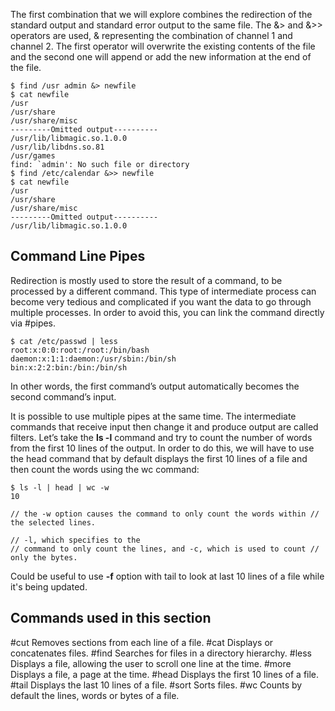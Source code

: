 The first combination that we will explore combines the redirection of the standard output and
standard error output to the same file. The &> and &>> operators are used, & representing the
combination of channel 1 and channel 2. The first operator will overwrite the existing contents of
the file and the second one will append or add the new information at the end of the file.

```
$ find /usr admin &> newfile
$ cat newfile
/usr
/usr/share
/usr/share/misc
---------Omitted output----------
/usr/lib/libmagic.so.1.0.0
/usr/lib/libdns.so.81
/usr/games
find: `admin': No such file or directory
$ find /etc/calendar &>> newfile
$ cat newfile
/usr
/usr/share
/usr/share/misc
---------Omitted output----------
/usr/lib/libmagic.so.1.0.0
```

## Command Line Pipes

Redirection is mostly used to store the result of a command, to be processed by a different command. This type of intermediate process can become very tedious and complicated if you want the data to go through multiple processes. In order to avoid this, you can link the command directly via #pipes.

```
$ cat /etc/passwd | less
root:x:0:0:root:/root:/bin/bash
daemon:x:1:1:daemon:/usr/sbin:/bin/sh
bin:x:2:2:bin:/bin:/bin/sh
```

In other words, the first command’s output automatically becomes the second
command’s input.

It is possible to use multiple pipes at the same time. The intermediate commands that receive
input then change it and produce output are called filters. Let’s take the **ls -l** command and try
to count the number of words from the first 10 lines of the output. In order to do this, we will have
to use the head command that by default displays the first 10 lines of a file and then count the
words using the wc command:

```
$ ls -l | head | wc -w
10

// the -w option causes the command to only count the words within // the selected lines.

// -l, which specifies to the
// command to only count the lines, and -c, which is used to count // only the bytes.
```

Could be useful to use **-f** option with tail to look at last 10 lines of a file while it's being updated. 


## Commands used in this section

#cut
Removes sections from each line of a file.
#cat
Displays or concatenates files.
#find
Searches for files in a directory hierarchy.
#less
Displays a file, allowing the user to scroll one line at the time.
#more
Displays a file, a page at the time.
#head
Displays the first 10 lines of a file.
#tail
Displays the last 10 lines of a file.
#sort
Sorts files.
#wc
Counts by default the lines, words or bytes of a file.